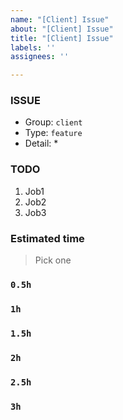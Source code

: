 ```yaml
---
name: "[Client] Issue"
about: "[Client] Issue"
title: "[Client] Issue"
labels: ''
assignees: ''

---
```


### ISSUE

- Group: `client`
- Type: `feature`
- Detail: *

### TODO

1.  Job1
2.  Job2
3.  Job3

### Estimated time

> Pick one

### `0.5h`

### `1h`

### `1.5h`

### `2h`

### `2.5h`

### `3h`
